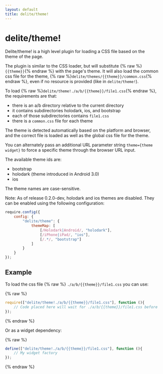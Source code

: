 ```yaml
---
layout: default
title: delite/theme!
---
```


# delite/theme!

Delite/theme! is a high level plugin for loading a CSS file based on the theme of the page.

The plugin is similar to the CSS loader, but will substitute {% raw %}`{{theme}}`{% endraw %} with the page's theme.
It will also load the common css file for the theme, {% raw %}`delite/themes/{{theme}}/common.css`{% endraw %},
even if no resource is provided (like in `delite/theme!`).


To load {% raw %}`delite/theme!./a/b/{{theme}}/file1.css`{% endraw %}, the requirements are that:

- there is an a/b directory relative to the current directory
- it contains subdirectories holodark, ios, and bootstrap
- each of those subdirectories contains `file1.css`
- there is a `common.css` file for each theme

The theme is detected automatically based on the platform and browser,
and the correct file is loaded as well as the global css file for the theme.

You can alternately pass an additional URL parameter string
`theme={theme widget}` to force a specific theme through the browser
URL input.

The available theme ids are:

- bootstrap
- holodark (theme introduced in Android 3.0)
- ios

The theme names are case-sensitive.

Note: As of release 0.2.0-dev, holodark and ios themes are disabled.
They can be enabled using the following configuration:

```js
require.config({
	config: {
		"delite/theme": {
			themeMap: [
				[/Holodark|Android/, "holodark"],
				[/iPhone|iPad/, "ios"],
				[/.*/, "bootstrap"]
			]
		}
	}
});
```

## Example

To load the css file {% raw %} `./a/b/{{theme}}/file1.css` you can use:

{% raw %}
```js
require(["delite/theme!./a/b/{{theme}}/file1.css"], function (){
	// Code placed here will wait for ./a/b/{{theme}}/file1.css before running.
});
```
{% endraw %}

Or as a widget dependency:

{% raw %}
```js
define(["delite/theme!./a/b/{{theme}}/file1.css"], function (){
	// My widget factory
});
```
{% endraw %}